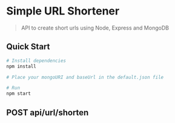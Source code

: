 # Simple URL Shortener

> API to create short urls using Node, Express and MongoDB

## Quick Start

```bash
# Install dependencies
npm install

# Place your mongoURI and baseUrl in the default.json file

# Run
npm start
```

## POST api/url/shorten

